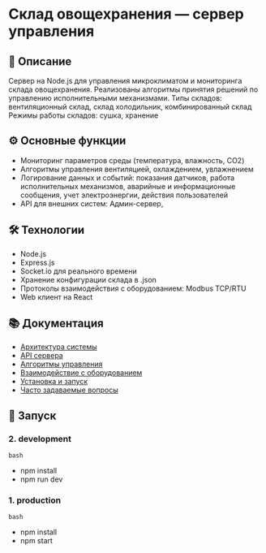 # Склад овощехранения — сервер управления

## 📖 Описание

Сервер на Node.js для управления микроклиматом и мониторинга склада овощехранения. Реализованы алгоритмы принятия решений по управлению исполнительными механизмами.
Типы складов: вентиляционный склад, склад холодильник, комбинированный склад
Режимы работы складов: сушка, хранение

## ⚙️ Основные функции

-   Мониторинг параметров среды (температура, влажность, CO2)
-   Алгоритмы управления вентиляцией, охлаждением, увлажнением
-   Логирование данных и событий: показания датчиков, работа исполнительных механизмов, аварийные и информационные сообщения, учет электроэнергии, действия пользователей
-   API для внешних систем: Админ-сервер,

## 🛠 Технологии

-   Node.js
-   Express.js
-   Socket.io для реального времени
-   Хранение конфигурации склада в .json
-   Протоколы взаимодействия с оборудованием: Modbus TCP/RTU
-   Web клиент на React

## 📚 Документация

-   [Архитектура системы](docs/architecture.md)
-   [API сервера](docs/api.md)
-   [Алгоритмы управления](docs/algorithms.md)
-   [Взаимодействие с оборудованием](docs/hardware.md)
-   [Установка и запуск](docs/setup.md)
-   [Часто задаваемые вопросы](docs/faq.md)

## 🚀 Запуск

### 2. development

`bash`

-   npm install
-   npm run dev

### 1. production

`bash`

-   npm install
-   npm start
